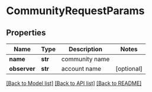 # CommunityRequestParams

## Properties
Name | Type | Description | Notes
------------ | ------------- | ------------- | -------------
**name** | **str** | community name | 
**observer** | **str** | account name | [optional] 

[[Back to Model list]](../README.md#documentation-for-models) [[Back to API list]](../README.md#documentation-for-api-endpoints) [[Back to README]](../README.md)



